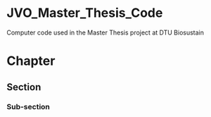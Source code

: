 # JVO_Master_Thesis_Code
 Computer code used in the Master Thesis project at DTU Biosustain
# Chapter
## Section
### Sub-section
